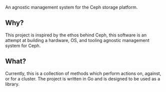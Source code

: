An agnostic management system for the Ceph storage platform.

## Why?
This project is inspired by the ethos behind Ceph, this software 
is an attempt at building a hardware, OS, and tooling agnostic 
management system for Ceph.

## What?
Currently, this is a collection of methods which perform actions
on, against, or for a cluster. The project is written in Go and
is designed to be used as a library.